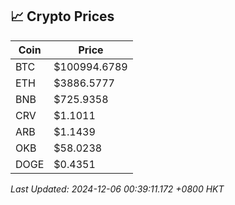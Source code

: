 ## 📈 Crypto Prices

| Coin | Price |
| ---- | ----- |
| BTC | $100994.6789 |
| ETH | $3886.5777 |
| BNB | $725.9358 |
| CRV | $1.1011 |
| ARB | $1.1439 |
| OKB | $58.0238 |
| DOGE | $0.4351 |

_Last Updated: 2024-12-06 00:39:11.172 +0800 HKT_